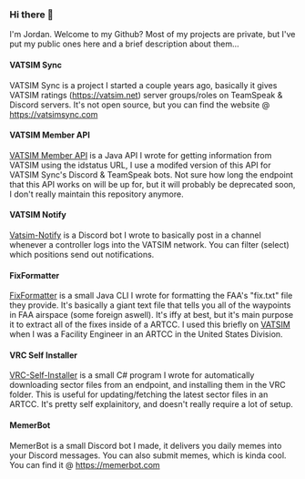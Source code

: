 ### Hi there 👋

I'm Jordan. Welcome to my Github? Most of my projects are private, but I've put my public ones here and a brief description about them...

#### VATSIM Sync

VATSIM Sync is a project I started a couple years ago, basically it gives VATSIM ratings (https://vatsim.net) server groups/roles on TeamSpeak & Discord servers. It's not open source, but you can find the website @ https://vatsimsync.com

#### VATSIM Member API

[VATSIM Member API](https://github.com/JordannDev/VatsimMemberAPI) is a Java API I wrote for getting information from VATSIM using the idstatus URL, I use a modifed version of this API for VATSIM Sync's Discord & TeamSpeak bots. Not sure how long the endpoint that this API works on will be up for, but it will probably be deprecated  soon, I don't really maintain this repository anymore.

#### VATSIM Notify
[Vatsim-Notify](https://github.com/JordannDev/Vatsim-Notify) is a Discord bot I wrote to basically post in a channel whenever a controller logs into the VATSIM network. You can filter (select) which positions send out notifications.

#### FixFormatter
[FixFormatter](https://github.com/JordannDev/FixFormatter) is a small Java CLI I wrote for formatting the FAA's "fix.txt" file they provide. It's basically a giant text file that tells you all of the waypoints in FAA airspace (some foreign aswell). It's iffy at best, but it's main purpose it to extract all of the fixes inside of a ARTCC. I used this briefly on [VATSIM](https://vatsim.net) when I was a Facility Engineer in an ARTCC in the United States Division.

#### VRC Self Installer
[VRC-Self-Installer](https://github.com/JordannDev/VRC-Self-Installer) is a small C# program I wrote for automatically downloading sector files from an endpoint, and installing them in the VRC folder. This is useful for updating/fetching the latest sector files in an ARTCC. It's pretty self explainitory, and doesn't really require a lot of setup. 

#### MemerBot

MemerBot is a small Discord bot I made, it delivers you daily memes into your Discord messages. You can also submit memes, which is kinda cool. You can find it @ https://memerbot.com

<!--
**JordannDev/jordanndev** is a ✨ _special_ ✨ repository because its `README.md` (this file) appears on your GitHub profile.

Here are some ideas to get you started:

- 🔭 I’m currently working on ...
- 🌱 I’m currently learning ...
- 👯 I’m looking to collaborate on ...
- 🤔 I’m looking for help with ...
- 💬 Ask me about ...
- 📫 How to reach me: ...
- 😄 Pronouns: ...
- ⚡ Fun fact: ...
-->
